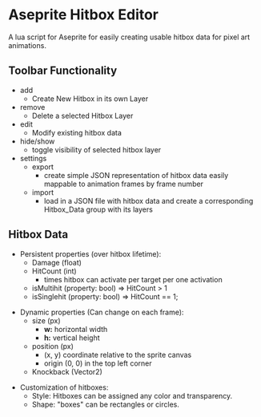# Aseprite Hitbox Editor
A lua script for Aseprite for easily creating usable hitbox data for pixel art animations. 

## Toolbar Functionality

- add
  - Create New Hitbox in its own Layer
- remove
  - Delete a selected Hitbox Layer
- edit
  - Modify existing hitbox data
- hide/show
  - toggle visibility of selected hitbox layer
- settings
  - export
    - create simple JSON representation of hitbox data easily mappable to animation frames by frame number
  - import
    - load in a JSON file with hitbox data and create a corresponding Hitbox_Data group with its layers

## Hitbox Data
- Persistent properties (over hitbox lifetime):
  - Damage (float)
  - HitCount (int) 
    - times hitbox can activate per target per one activation
  - isMultihit (property: bool) => HitCount > 1
  - isSinglehit (property: bool) => HitCount == 1;

<p></p>

- Dynamic properties (Can change on each frame):
  - size (px)
    - **w:** horizontal width
    - **h:** vertical height
  - position (px)
    - (x, y) coordinate relative to the sprite canvas
    - origin (0, 0) in the top left corner
  - Knockback (Vector2)

<p></p>

- Customization of hitboxes:
  - Style: Hitboxes can be assigned any color and transparency.
  - Shape: "boxes" can be rectangles or circles.

